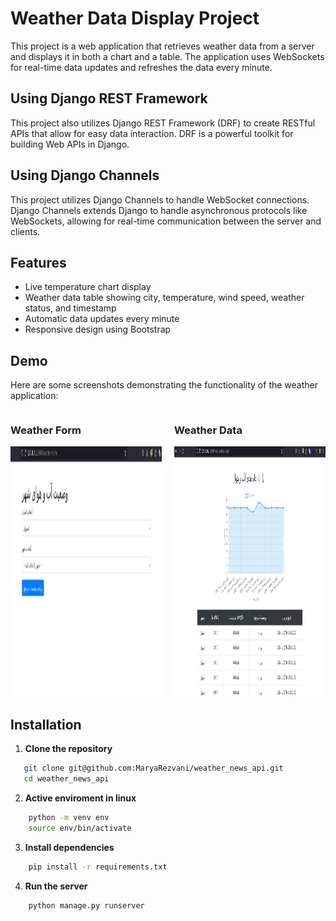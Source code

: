 # Weather Data Display Project
This project is a web application that retrieves weather data from a server and displays it in both a chart and a table. The application uses WebSockets for real-time data updates and refreshes the data every minute.
## Using Django REST Framework
This project also utilizes Django REST Framework (DRF) to create RESTful APIs that allow for easy data interaction. DRF is a powerful toolkit for building Web APIs in Django.
## Using Django Channels
This project utilizes Django Channels to handle WebSocket connections. Django Channels extends Django to handle asynchronous protocols like WebSockets, allowing for real-time communication between the server and clients.

## Features
- Live temperature chart display
- Weather data table showing city, temperature, wind speed, weather status, and timestamp
- Automatic data updates every minute
- Responsive design using Bootstrap


## Demo

Here are some screenshots demonstrating the functionality of the weather application:

<div style="display: flex; justify-content: center;">
    <div style="margin-right: 20px;">
        <h3>Weather Form</h3>
        <img src="docs/weather-form.png" width="600" height="400" />
    </div>
    <div>
        <h3>Weather Data</h3>
        <img src="docs/weather.png" width="600" height="400" />
    </div>
</div>


## Installation
1. **Clone the repository**

```bash
   git clone git@github.com:MaryaRezvani/weather_news_api.git
   cd weather_news_api
```
2. **Active enviroment in linux**
```bash
    python -m venv env
    source env/bin/activate
```
3. **Install dependencies**
```bash
    pip install -r requirements.txt
```
4. **Run the server**
```bash
    python manage.py runserver
```




